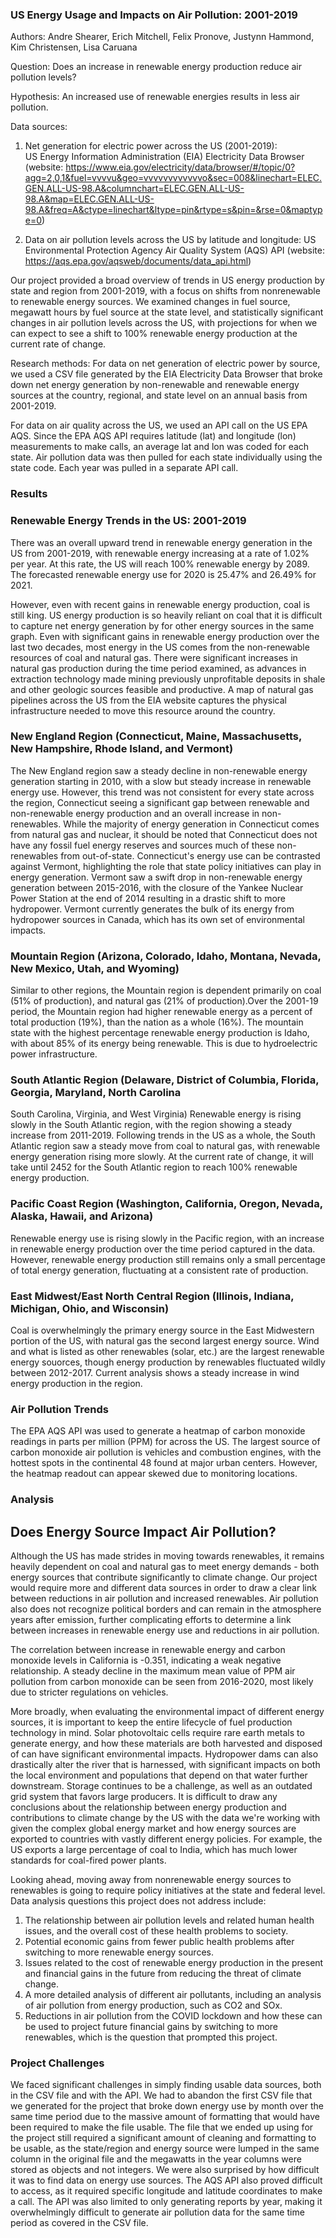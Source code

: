 ### US Energy Usage and Impacts on Air Pollution: 2001-2019
Authors: Andre Shearer, Erich Mitchell, Felix Pronove, Justynn Hammond, Kim Christensen, Lisa Caruana

Question: Does an increase in renewable energy production reduce air pollution levels?

Hypothesis: An increased use of renewable energies results in less air pollution. 


Data sources: 
1. Net generation for electric power across the US (2001-2019):  
US Energy Information Administration (EIA) Electricity Data Browser
(website: https://www.eia.gov/electricity/data/browser/#/topic/0?agg=2,0,1&fuel=vvvvu&geo=vvvvvvvvvvvvo&sec=008&linechart=ELEC.GEN.ALL-US-98.A&columnchart=ELEC.GEN.ALL-US-98.A&map=ELEC.GEN.ALL-US-98.A&freq=A&ctype=linechart&ltype=pin&rtype=s&pin=&rse=0&maptype=0)

2. Data on air pollution levels across the US by latitude and longitude:
US Environmental Protection Agency Air Quality System (AQS) API
(website: https://aqs.epa.gov/aqsweb/documents/data_api.html)    

Our project provided a broad overview of trends in US energy production by state and region from 2001-2019,
with a focus on shifts from nonrenewable to renewable energy sources. We examined changes in fuel source, 
megawatt hours by fuel source at the state level, and statistically significant changes in air pollution
levels across the US, with projections for when we can expect to see a shift to 100% renewable energy
production at the current rate of change.   

Research methods: For data on net generation of electric power by source, we  used a CSV file generated 
by the EIA Electricity Data Browser that broke down net energy generation by non-renewable and renewable 
energy sources at the country, regional, and state level on an annual basis from 2001-2019.  

For data on air quality across the US, we used an API call on the US EPA AQS. Since the EPA AQS API 
requires latitude (lat) and longitude (lon) measurements to make calls, an average lat and lon was 
coded for each state. Air pollution data was then pulled for each state individually using the 
state code. Each year was pulled in a separate API call. 

### Results   
### Renewable Energy Trends in the US: 2001-2019
There was an overall upward trend in renewable energy generation in the US from 2001-2019, 
with renewable energy increasing at a rate of 1.02% per year. At this rate, the US will 
reach 100% renewable energy by 2089. The forecasted renewable energy use for 2020 is 25.47%
and 26.49% for 2021. 

However, even with recent gains in renewable energy production, coal is still king. US energy
production is so heavily reliant on coal that it is difficult to capture net energy generation by 
for other energy sources in the same graph. Even with significant gains in renewable energy 
production over the last two decades, most energy in the US comes from the non-renewable resources
of coal and natural gas. There were significant increases in natural gas production during the
time period examined, as advances in extraction technology made mining previously unprofitable
deposits in shale and other geologic sources feasible and productive. A map of natural gas pipelines
across the US from the EIA website captures the physical infrastructure needed to move this 
resource around the country. 


### New England Region (Connecticut, Maine, Massachusetts, New Hampshire, Rhode Island, and Vermont)
The New England region saw a steady decline in non-renewable energy generation starting in 2010, 
with a slow but steady increase in renewable energy use. However, this trend was not consistent for every 
state across the region, Connecticut seeing a significant gap between renewable and non-renewable
energy production and an overall increase in non-renewables. While the majority of energy generation
in Connecticut comes from natural gas and nuclear, it should be noted that Connecticut does not have
any fossil fuel energy reserves and sources much of these non-renewables from out-of-state. 
Connecticut's energy use can be contrasted against Vermont, highlighting the role that state policy
initiatives can play in energy generation. Vermont saw a swift drop in non-renewable energy generation
between 2015-2016, with the closure of the Yankee Nuclear Power Station at the end of 2014 resulting
in a drastic shift to more hydropower. Vermont currently generates the bulk of its energy from hydropower
sources in Canada, which has its own set of environmental impacts. 

### Mountain Region (Arizona, Colorado, Idaho, Montana, Nevada, New Mexico, Utah, and Wyoming)
Similar to other regions, the Mountain region is dependent primarily on coal (51% of production), 
and natural gas (21% of production).Over the 2001-19 period, the Mountain region had higher renewable 
energy as a percent of total production (19%), than the nation as a whole (16%). The mountain state 
with the highest percentage renewable energy production is Idaho, with about 85% of its energy being 
renewable. This is due to hydroelectric power infrastructure. 

### South Atlantic Region (Delaware, District of Columbia, Florida, Georgia, Maryland, North Carolina
South Carolina, Virginia, and West Virginia)
Renewable energy is rising slowly in the South Atlantic region, with the region showing a steady 
increase from 2011-2019. Following trends in the US as a whole, the South Atlantic region saw
a steady move from coal to natural gas, with renewable energy generation rising more slowly. At the
current rate of change, it will take until 2452 for the South Atlantic region to reach 100% renewable
energy production.

### Pacific Coast Region (Washington, California, Oregon, Nevada, Alaska, Hawaii, and Arizona)  
Renewable energy use is rising slowly in the Pacific region, with an increase in 
renewable energy production over the time period captured in the data. However, renewable energy
production still remains only a small percentage of total energy generation, fluctuating at a 
consistent rate of production. 

### East Midwest/East North Central Region (Illinois, Indiana, Michigan, Ohio, and Wisconsin)
Coal is overwhelmingly the primary energy source in the East Midwestern portion of the US, with
natural gas the second largest energy source. Wind and what is listed as other renewables (solar,
etc.) are the largest renewable energy souorces, though energy production by renewables fluctuated 
wildly between 2012-2017. Current analysis shows a steady increase in wind energy production 
in the region. 


### Air Pollution Trends
The EPA AQS API was used to generate a heatmap of carbon monoxide readings in parts per million (PPM)
for across the US. The largest source of carbon monoxide air pollution is vehicles and combustion engines,
with the hottest spots in the continental 48 found at major urban centers. However, the heatmap readout
can appear skewed due to monitoring locations. 



### Analysis
## Does Energy Source Impact Air Pollution?      
Although the US has made strides in moving towards renewables, it remains heavily dependent on coal 
and natural gas to meet energy demands - both energy sources that contribute significantly to climate
change. Our project would require more and different data sources in order to draw a clear link between 
reductions in air pollution and increased renewables. Air pollution also does not recognize political borders
and can remain in the atmosphere years after emission, further complicating efforts to determine a link
between increases in renewable energy use and reductions in air pollution.   

The correlation between increase in renewable energy and carbon monoxide levels in California is -0.351, 
indicating a weak negative relationship. A steady decline in the maximum mean value of PPM air pollution 
from carbon monoxide can be seen from 2016-2020, most likely due to stricter regulations on vehicles.      

More broadly, when evaluating the environmental impact of different energy sources, it is important to 
keep the entire lifecycle of fuel production technology in mind. Solar photovoltaic cells require rare
earth metals to generate energy, and how these materials are both harvested and disposed of can have 
significant environmental impacts. Hydropower dams can also drastically alter the river that is harnessed,
with significant impacts on both the local environment and populations that depend on that water further
downstream. 
Storage continues to be a challenge, as well as an outdated grid system that favors large producers. 
It is difficult to draw any conclusions about the relationship between energy production and 
contributions to climate change by the US with the data we're working with given the complex global energy 
market and how energy sources are exported to countries with vastly different energy policies. For example, 
the US exports a large percentage of coal to India, which has much lower standards for coal-fired power plants. 

Looking ahead, moving away from nonrenewable energy sources to renewables is going to require policy initiatives 
at the state and federal level. Data analysis questions this project does not address include:
1. The relationship between air pollution levels and related human health issues, and the overall cost of these 
health problems to society.
2. Potential economic gains from fewer public health problems after switching to more renewable energy sources.    
3. Issues related to the cost of renewable energy production in the present and financial gains in the future from
reducing the threat of climate change.
4. A more detailed analysis of different air pollutants, including an analysis of air pollution from energy production, 
such as CO2 and SOx. 
5. Reductions in air pollution from the COVID lockdown and how these can be used to project future financial gains 
by switching to more renewables, which is the question that prompted this project.   
 
      
### Project Challenges
We faced significant challenges in simply finding usable data sources, both in the CSV file and with the API. We had 
to abandon the first CSV file that we generated for the project that broke down energy use by month over the same
time period due to the massive amount of formatting that would have been required to make the file usable. The file that
we ended up using for the project still required a significant amount of cleaning and formatting to be usable, as the
state/region and energy source were lumped in the same column in the original file and the megawatts in the year columns
were stored as objects and not integers. We were also surprised by how difficult it was to find data on energy use sources.
The AQS API also proved difficult to access, as it required specific longitude and latitude coordinates to make a call. 
The API was also limited to only generating reports by year, making it overwhelmingly difficult to generate air pollution 
data for the same time period as covered in the CSV file. 
